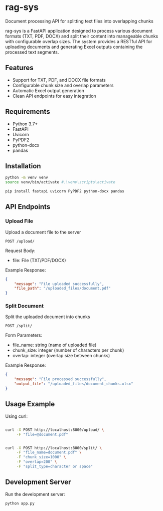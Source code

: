 # rag-sys
Document processing API for splitting text files into overlapping chunks

rag-sys is a FastAPI application designed to process various document formats (TXT, PDF, DOCX) and split their content into manageable chunks with configurable overlap sizes. The system provides a RESTful API for uploading documents and generating Excel outputs containing the processed text segments.

## Features
- Support for TXT, PDF, and DOCX file formats
- Configurable chunk size and overlap parameters
- Automatic Excel output generation
- Clean API endpoints for easy integration

## Requirements
- Python 3.7+
- FastAPI
- Uvicorn
- PyPDF2
- python-docx
- pandas

## Installation
```bash
python -m venv venv
source venv/bin/activate #.\venv\scripts\activate

pip install fastapi uvicorn PyPDF2 python-docx pandas 
```

## API Endpoints
### Upload File
Upload a document file to the server
```http
POST /upload/
```
Request Body:
- file: File (TXT/PDF/DOCX)

Example Response:
```json
{
    "message": "File uploaded successfully",
    "file_path": "/uploaded_files/document.pdf"
}
```

### Split Document
Split the uploaded document into chunks
```http
POST /split/
```
Form Parameters:
- file_name: string (name of uploaded file)
- chunk_size: integer (number of characters per chunk)
- overlap: integer (overlap size between chunks)

Example Response:
```json
{
    "message": "File processed successfully",
    "output_file": "/uploaded_files/document_chunks.xlsx"
}
```

## Usage Example
Using curl:
```bash

curl -X POST http://localhost:8000/upload/ \
     -F "file=@document.pdf"


curl -X POST http://localhost:8000/split/ \
     -F "file_name=document.pdf" \
     -F "chunk_size=1000" \
     -F "overlap=200" \
     -F "split_type=character or space"


```

## Development Server
Run the development server:
```bash
python app.py
```
